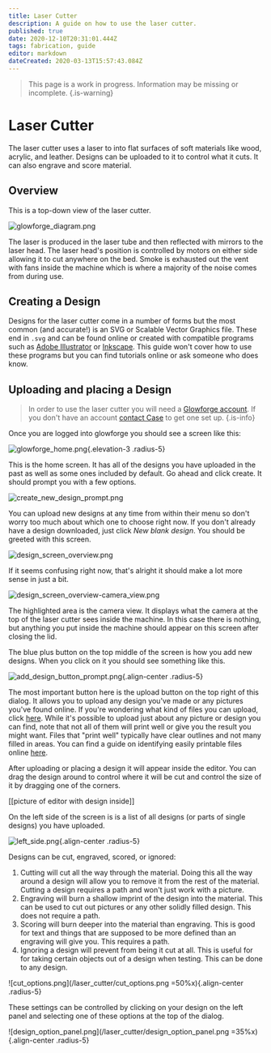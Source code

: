 ```yaml
---
title: Laser Cutter
description: A guide on how to use the laser cutter.
published: true
date: 2020-12-10T20:31:01.444Z
tags: fabrication, guide
editor: markdown
dateCreated: 2020-03-13T15:57:43.084Z
---
```


> This page is a work in progress. Information may be missing or incomplete.
{.is-warning}

# Laser Cutter

[comment]: # (this is a comment which will not be rendered into the final document)
The laser cutter uses a laser to  into flat surfaces of soft materials like wood, acrylic, and leather. Designs can be uploaded to it to control what it cuts. It can also engrave and score material.

## Overview
This is a top-down view of the laser cutter.

![glowforge_diagram.png](/laser_cutter/glowforge_diagram.png)

The laser is produced in the laser tube and then reflected with mirrors to the laser head. The laser head's position is controlled by motors on either side allowing it to cut anywhere on the bed. Smoke is exhausted out the vent with fans inside the machine which is where a majority of the noise comes from during use.

## Creating a Design
Designs for the laser cutter come in a number of forms but the most common (and accurate!) is an SVG or Scalable Vector Graphics file. These end in `.svg` and can be found online or created with compatible programs such as [Adobe Illustrator](https://www.adobe.com/products/illustrator.html) or [Inkscape](https://inkscape.org/). This guide won't cover how to use these programs but you can find tutorials online or ask someone who does know. 
## Uploading and placing a Design
> In order to use the laser cutter you will need a [Glowforge account](https://app.glowforge.com/). If you don't have an account [contact Case](mailto://case.norris@sdsgriffin.org) to get one set up.
{.is-info}

Once you are logged into glowforge you should see a screen like this:

![glowforge_home.png](/laser_cutter/glowforge_home.png){.elevation-3 .radius-5}

This is the home screen. It has all of the designs you have uploaded in the past as well as some ones included by default. Go ahead and click create. It should prompt you with a few options. 

![create_new_design_prompt.png](/laser_cutter/create_new_design_prompt.png)

You can upload new designs at any time from within their menu so don't worry too much about which one to choose right now. If you don't already have a design downloaded, just click *New blank design*. You should be greeted with this screen.

![design_screen_overview.png](/laser_cutter/design_screen_overview.png)

If it seems confusing right now, that's alright it should make a lot more sense in just a bit.

![design_screen_overview-camera_view.png](/laser_cutter/design_screen_overview-camera_view.png)

The highlighted area is the camera view. It displays what the camera at the top of the laser cutter sees inside the machine. In this case there is nothing, but anything you put inside the machine should appear on this screen after closing the lid.

The blue plus button on the top middle of the screen is how you add new designs. When you click on it you should see something like this. 

![add_design_button_prompt.png](/laser_cutter/add_design_button_prompt.png){.align-center .radius-5}

The most important button here is the upload button on the top right of this dialog. It allows you to upload any design you've made or any pictures you've found online. If you're wondering what kind of files you can upload, click [here](https://glowforge.com/faq/design#which-design-platforms-does-glowforge-work-with). While it's possible to upload just about any picture or design you can find, note that not all of them will print well or give you the result you might want. Files that "print well" typically have clear outlines and not many filled in areas. You can find a guide on identifying easily printable files online [here](/en/refrences/printable-files).

After uploading or placing a design it will appear inside the editor. You can drag the design around to control where it will be cut and control the size of it by dragging one of the corners.

[[picture of editor with design inside]]

On the left side of the screen is is a list of all designs (or parts of single designs) you have uploaded.

![left_side.png](/laser_cutter/left_side.png){.align-center .radius-5}

Designs can be cut, engraved, scored, or ignored:
1. Cutting will cut all the way through the material. Doing this all the way around a design will allow you to remove it from the rest of the material. Cutting a design requires a path and won't just work with a picture.
2. Engraving will burn a shallow imprint of the design into the material. This can be used to cut out pictures or any other solidly filled design. This does not require a path.
3. Scoring will burn deeper into the material than engraving. This is good for text and things that are supposed to be more defined than an engraving will give you. This requires a path.
4. Ignoring a design will prevent from being it cut at all. This is useful for for taking certain objects out of a design when testing. This can be done to any design.

![cut_options.png](/laser_cutter/cut_options.png =50%x){.align-center .radius-5}

These settings can be controlled by clicking on your design on the left panel and selecting one of these options at the top of the dialog. 

![design_option_panel.png](/laser_cutter/design_option_panel.png =35%x){.align-center .radius-5}